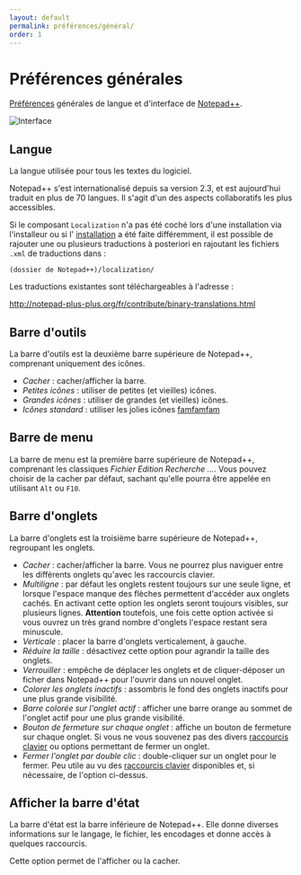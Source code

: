```yaml
---
layout: default
permalink: préférences/général/
order: 1
---
```

# Préférences générales

[Préférences](préférences.md) générales de langue et d'interface de [Notepad++](notepad++.md).

![Interface](https://github.com/nliautaud/nppmanuel/blob/master/images/preferences/01_general.png)

## Langue

La langue utilisée pour tous les textes du logiciel.

Notepad++ s'est internationalisé depuis sa version 2.3, et est aujourd'hui traduit en plus de 70 langues. Il s'agit d'un des aspects collaboratifs les plus accessibles.

Si le composant `Localization` n'a pas été coché lors d'une installation via l'installeur ou si l' [installation](installation.md) a été faite différemment, il est possible de rajouter une ou plusieurs traductions à posteriori en rajoutant les fichiers `.xml` de traductions dans :

    (dossier de Notepad++)/localization/

Les traductions existantes sont téléchargeables à l'adresse :

<http://notepad-plus-plus.org/fr/contribute/binary-translations.html>

## Barre d'outils

La barre d'outils est la deuxième barre supérieure de Notepad++, comprenant uniquement des icônes.

- *Cacher* : cacher/afficher la barre.
- *Petites icônes* : utiliser de petites (et vieilles) icônes.
- *Grandes icônes* : utiliser de grandes (et vieilles) icônes.
- *Icônes standard* : utiliser les jolies icônes [famfamfam](http://famfamfam.com)

## Barre de menu

La barre de menu est la première barre supérieure de Notepad++, comprenant les classiques *Fichier Edition Recherche ...*. Vous pouvez choisir de la cacher par défaut, sachant qu'elle pourra être appelée en utilisant `Alt` ou `F10`.

## Barre d'onglets

La barre d'onglets est la troisième barre supérieure de Notepad++, regroupant les onglets.

- *Cacher* : cacher/afficher la barre. Vous ne pourrez plus naviguer entre les différents onglets qu'avec les raccourcis clavier.
- *Multiligne* : par défaut les onglets restent toujours sur une seule ligne, et lorsque l'espace manque des flèches permettent d'accéder aux onglets cachés. En activant cette option les onglets seront toujours visibles, sur plusieurs lignes. **Attention** toutefois, une fois cette option activée si vous ouvrez un très grand nombre d'onglets l'espace restant sera minuscule.
- *Verticale* : placer la barre d'onglets verticalement, à gauche.
- *Réduire la taille* : désactivez cette option pour agrandir la taille des onglets.
- *Verrouiller* : empêche de déplacer les onglets et de cliquer-déposer un ficher dans Notepad++ pour l'ouvrir dans un nouvel onglet.
- *Colorer les onglets inactifs* : assombris le fond des onglets inactifs pour une plus grande visibilité.
- *Barre colorée sur l'onglet actif* : afficher une barre orange au sommet de l'onglet actif pour une plus grande visibilité.
- *Bouton de fermeture sur chaque onglet* : affiche un bouton de fermeture sur chaque onglet. Si vous ne vous souvenez pas des divers [raccourcis clavier](raccourcis-clavier.md) ou options permettant de fermer un onglet.
- *Fermer l'onglet par double clic* : double-cliquer sur un onglet pour le fermer. Peu utile au vu des [raccourcis clavier](raccourcis-clavier.md) disponibles et, si nécessaire, de l'option ci-dessus.

## Afficher la barre d'état

La barre d'état est la barre inférieure de Notepad++. Elle donne diverses informations sur le langage, le fichier, les encodages et donne accès à quelques raccourcis.

Cette option permet de l'afficher ou la cacher.
